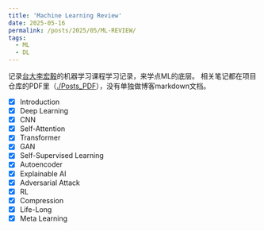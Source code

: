 ```yaml
---
title: 'Machine Learning Review'
date: 2025-05-16
permalink: /posts/2025/05/ML-REVIEW/
tags:
  - ML
  - DL
---
```


记录[台大李宏毅](https://www.bilibili.com/video/BV1Wv411h7kN?spm_id_from=333.1387.favlist.content.click)的机器学习课程学习记录，来学点ML的底层。
相关笔记都在项目仓库的PDF里（[./Posts_PDF](https://github.com/Jiacheng-Han/Jiacheng-Han.github.io/tree/master/Posts_PDF)），没有单独做博客markdown文档。

- [x] Introduction
- [x] Deep Learning
- [x] CNN
- [x] Self-Attention
- [x] Transformer
- [x] GAN
- [x] Self-Supervised Learning
- [x] Autoencoder
- [x] Explainable AI
- [x] Adversarial Attack
- [x] RL
- [x] Compression
- [x] Life-Long
- [x] Meta Learning
